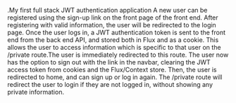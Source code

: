 .My first full stack JWT authentication application
A new user can be registered using the sign-up link on the front page of the front end. After registering with valid information, the user will be redirected to the login page.
Once the user logs in, a JWT authentication token is sent to the front end from the back end API, and stored both in Flux and as a cookie. 
This allows the user to access information which is specific to that user on the /private route.The user is immediately redirected to this route. 
The user now has the option to sign out with the link in the navbar, clearing the JWT access token from cookies and the Flux/Context store.
Then, the user is redirected to home, and can sign up or log in again. The /private route will redirect the user to login if they are not logged in, without showing any private information.
